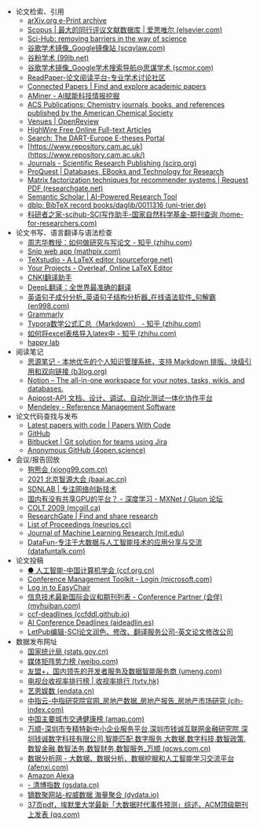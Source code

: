 - 论文检索、引用
  - [arXiv.org e-Print archive](https://arxiv.org/)
  - [Scopus | 最大的同行评议文献数据库 | 爱思唯尔 (elsevier.com)](https://www.elsevier.com/zh-cn/solutions/scopus)
  - [Sci-Hub: removing barriers in the way of science](https://www.sci-hub.ren/)
  - [谷歌学术镜像_Google镜像站 (scqylaw.com)](http://scholar.scqylaw.com/)
  - [谷粉学术 (99lb.net)](https://gfsoso.99lb.net/)
  - [谷歌学术镜像_Google学术搜索导航@思谋学术 (scmor.com)](https://ac.scmor.com/)
  - [ReadPaper-论文阅读平台-专业学术讨论社区](https://readpaper.com/)
  - [Connected Papers | Find and explore academic papers](https://www.connectedpapers.com/)
  - [AMiner - AI赋能科技情报挖掘](https://mrt.aminer.cn/)
  - [ACS Publications: Chemistry journals, books, and references published by the American Chemical Society](https://pubs.acs.org/)
  - [Venues | OpenReview](https://openreview.net/)
  - [HighWire Free Online Full-text Articles](http://portal.highwire.org/lists/freeart.dtl)
  - [Search: The DART-Europe E-theses Portal](https://www.dart-europe.org/basic-search.php)
  - [https://www.repository.cam.ac.uk](https://www.repository.cam.ac.uk/)
  - [Journals - Scientific Research Publishing (scirp.org)](https://www.scirp.org/journal/)
  - [ProQuest | Databases, EBooks and Technology for Research](https://about.proquest.com/)
  - [Matrix factorization techniques for recommender systems | Request PDF (researchgate.net)](https://www.researchgate.net/publication/295699887_Matrix_factorization_techniques_for_recommender_systems)
  - [Semantic Scholar | AI-Powered Research Tool](https://www.semanticscholar.org/)
  - [dblp: BibTeX record books/daglib/0011316 (uni-trier.de)](https://dblp.uni-trier.de/rec/books/daglib/0011316.html?view=bibtex)
  - [科研者之家-scihub-SCI写作助手-国家自然科学基金-期刊查询 (home-for-researchers.com)](https://www.home-for-researchers.com/static/index.html#/)
- 论文书写、语言翻译与语法检查
  - [周志华教授：如何做研究与写论文 - 知乎 (zhihu.com)](https://zhuanlan.zhihu.com/p/98747105)
  - [Snip web app (mathpix.com)](https://snip.mathpix.com/)
  - [TeXstudio - A LaTeX editor (sourceforge.net)](https://texstudio.sourceforge.net/)
  - [Your Projects - Overleaf, Online LaTeX Editor](https://www.overleaf.com/project)
  - [CNKI翻译助手](https://dict.cnki.net/index)
  - [DeepL翻译：全世界最准确的翻译](https://www.deepl.com/translator)
  - [英语句子成分分析_英语句子结构分析器_在线语法软件_句解霸 (en998.com)](http://www.en998.com/sentence/?sid=d504)
  - [Grammarly](https://app.grammarly.com/)
  - [Typora数学公式汇总（Markdown） - 知乎 (zhihu.com)](https://zhuanlan.zhihu.com/p/261750408?utm_source=wechat_session)
  - [如何将excel表格导入latex中 - 知乎 (zhihu.com)](https://zhuanlan.zhihu.com/p/148876880)
  - [happy lab](https://github.com/QinHsiu/happy-lab)
- 阅读笔记
  - [思源笔记 - 本地优先的个人知识管理系统，支持 Markdown 排版、块级引用和双向链接 (b3log.org)](https://b3log.org/siyuan/)
  - [Notion – The all-in-one workspace for your notes, tasks, wikis, and databases.](https://www.notion.so/64731953e4474fbeabfce5b2312f043b?v=194fe3280e4b4071b8bdcdedca9c9b91)
  - [Apipost-API 文档、设计、调试、自动化测试一体化协作平台](https://www.apipost.cn/)
  - [Mendeley - Reference Management Software](https://www.mendeley.com/?interaction_required=true)
- 论文代码查找与发布
  - [Latest papers with code | Papers With Code](https://paperswithcode.com/latest)
  - [GitHub](https://github.com/)
  - [Bitbucket | Git solution for teams using Jira](https://bitbucket.org/product/)
  - [Anonymous GitHub (4open.science)](https://anonymous.4open.science/)
- 会议/报告回放
  - [狗熊会 (xiong99.com.cn)](https://www.xiong99.com.cn/page/1445408?navIndex=1)
  - [2021 北京智源大会 (baai.ac.cn)](https://2021.baai.ac.cn/)
  - [SDNLAB | 专注网络创新技术](https://www.sdnlab.com/)
  - [国内有没有共享GPU的平台？ - 深度学习 - MXNet / Gluon 论坛](https://discuss.gluon.ai/t/topic/5512)
  - [COLT 2009 (mcgill.ca)](https://www.cs.mcgill.ca/~colt2009/schedule.html)
  - [ResearchGate | Find and share research](https://www.researchgate.net/)
  - [List of Proceedings (neurips.cc)](https://proceedings.neurips.cc//)
  - [Journal of Machine Learning Research (mit.edu)](https://jmlr.csail.mit.edu/papers/)
  - [DataFun-专注于大数据与人工智能技术的应用分享与交流 (datafuntalk.com)](https://www.datafuntalk.com/)
- 论文投稿
  - [● 人工智能-中国计算机学会 (ccf.org.cn)](https://www.ccf.org.cn/Academic_Evaluation/AI/)
  - [Conference Management Toolkit - Login (microsoft.com)](https://cmt3.research.microsoft.com/User/Login?ReturnUrl=%2FAAAI2023%2FSubmission%2FIndex)
  - [Log in to EasyChair](https://easychair.org/account/signin_timeout)
  - [信息技术最新国际会议和期刊列表 - Conference Partner (会伴) (myhuiban.com)](https://www.myhuiban.com/?lang=zh_cn)
  - [ccf-deadlines (ccfddl.github.io)](https://ccfddl.github.io/)
  - [AI Conference Deadlines (aideadlin.es)](https://aideadlin.es/?sub=ML,CV,NLP)
  - [LetPub编辑-SCI论文润色、修改、翻译服务公司-英文论文修改公司](http://www.letpub.com.cn/)
- 数据发布网址
  - [国家统计局 (stats.gov.cn)](http://www.stats.gov.cn/)
  - [媒体矩阵势力榜 (weibo.com)](https://v6.bang.weibo.com/xmt)
  - [友盟+，国内领先的开发者服务及数据智能服务商 (umeng.com)](https://www.umeng.com/)
  - [电视台收视率排行榜 | 收视率排行 (tvtv.hk)](http://www.tvtv.hk/archives/category/tv)
  - [艺恩娱数 (endata.cn)](https://ys.endata.cn/BoxOffice/Movie)
  - [中指云-中指研究院官网_房地产数据_房地产报告_房地产市场研究 (cih-index.com)](https://www.cih-index.com/)
  - [中国主要城市交通健康榜 (amap.com)](https://report.amap.com/diagnosis/index.do)
  - [万顺-深圳市专精特新中小企业服务平台,深圳市钱诚互联网金融研究院,深圳钱诚数字科技有限公司,智能匹配,数字服务,大数据,数字科技,数智政策,数智金融,数智法务,数智财务,数智服务_万顺 (qcws.com.cn)](https://www.qcws.com.cn/index/simu/wdzs/wdzs_p2pline.html)
  - [数据分析网 - 大数据、数据分析、数据挖掘和人工智能学习交流平台 (afenxi.com)](https://www.afenxi.com/)
  - [Amazon Alexa](https://www.alexa.com/)
  - [- 清博指数 (gsdata.cn)](http://hao.gsdata.cn/dsj/)
  - [镝数聚网站-权威数据 海量聚合 (dydata.io)](https://www.dydata.io/)
  - [37页pdf，埃默里大学最新「大数据时代事件预测」综述，ACM顶级期刊上发表 (qq.com)](https://mp.weixin.qq.com/s/ZfWGUAZfZBVcQOkmKJ9wwA)
